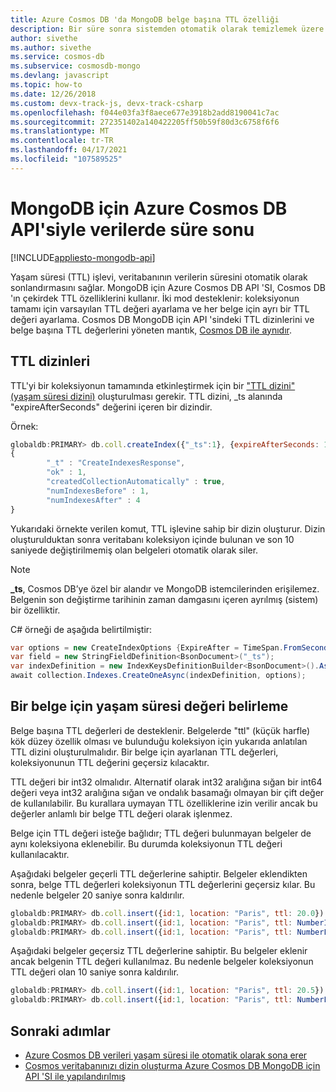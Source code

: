 ```yaml
---
title: Azure Cosmos DB 'da MongoDB belge başına TTL özelliği
description: Bir süre sonra sistemden otomatik olarak temizlemek üzere MongoDB için Azure Cosmos DB API 'sini kullanarak belgeler için yaşam süresi ayarlamayı öğrenin.
author: sivethe
ms.author: sivethe
ms.service: cosmos-db
ms.subservice: cosmosdb-mongo
ms.devlang: javascript
ms.topic: how-to
ms.date: 12/26/2018
ms.custom: devx-track-js, devx-track-csharp
ms.openlocfilehash: f044e03fa3f8aece677e3918b2add8190041c7ac
ms.sourcegitcommit: 272351402a140422205ff50b59f80d3c6758f6f6
ms.translationtype: MT
ms.contentlocale: tr-TR
ms.lasthandoff: 04/17/2021
ms.locfileid: "107589525"
---
```

# <a name="expire-data-with-azure-cosmos-dbs-api-for-mongodb"></a>MongoDB için Azure Cosmos DB API'siyle verilerde süre sonu
[!INCLUDE[appliesto-mongodb-api](includes/appliesto-mongodb-api.md)]

Yaşam süresi (TTL) işlevi, veritabanının verilerin süresini otomatik olarak sonlandırmasını sağlar. MongoDB için Azure Cosmos DB API 'SI, Cosmos DB 'ın çekirdek TTL özelliklerini kullanır. İki mod desteklenir: koleksiyonun tamamı için varsayılan TTL değeri ayarlama ve her belge için ayrı bir TTL değeri ayarlama. Cosmos DB MongoDB için API 'sindeki TTL dizinlerini ve belge başına TTL değerlerini yöneten mantık, [Cosmos DB ile aynıdır](../cosmos-db/mongodb-indexing.md).

## <a name="ttl-indexes"></a>TTL dizinleri
TTL'yi bir koleksiyonun tamamında etkinleştirmek için bir ["TTL dizini" (yaşam süresi dizini)](../cosmos-db/mongodb-indexing.md) oluşturulması gerekir. TTL dizini, _ts alanında "expireAfterSeconds" değerini içeren bir dizindir.

Örnek:
```JavaScript
globaldb:PRIMARY> db.coll.createIndex({"_ts":1}, {expireAfterSeconds: 10})
{
        "_t" : "CreateIndexesResponse",
        "ok" : 1,
        "createdCollectionAutomatically" : true,
        "numIndexesBefore" : 1,
        "numIndexesAfter" : 4
}
```

Yukarıdaki örnekte verilen komut, TTL işlevine sahip bir dizin oluşturur. Dizin oluşturulduktan sonra veritabanı koleksiyon içinde bulunan ve son 10 saniyede değiştirilmemiş olan belgeleri otomatik olarak siler. 

> [!NOTE]
> **_ts**, Cosmos DB’ye özel bir alandır ve MongoDB istemcilerinden erişilemez. Belgenin son değiştirme tarihinin zaman damgasını içeren ayrılmış (sistem) bir özelliktir.
>
    
C# örneği de aşağıda belirtilmiştir: 

```csharp
var options = new CreateIndexOptions {ExpireAfter = TimeSpan.FromSeconds(10)}; 
var field = new StringFieldDefinition<BsonDocument>("_ts"); 
var indexDefinition = new IndexKeysDefinitionBuilder<BsonDocument>().Ascending(field); 
await collection.Indexes.CreateOneAsync(indexDefinition, options); 
``` 

## <a name="set-time-to-live-value-for-a-document"></a>Bir belge için yaşam süresi değeri belirleme 
Belge başına TTL değerleri de desteklenir. Belgelerde "ttl" (küçük harfle) kök düzey özellik olması ve bulunduğu koleksiyon için yukarıda anlatılan TTL dizini oluşturulmalıdır. Bir belge için ayarlanan TTL değerleri, koleksiyonunun TTL değerini geçersiz kılacaktır.

TTL değeri bir int32 olmalıdır. Alternatif olarak int32 aralığına sığan bir int64 değeri veya int32 aralığına sığan ve ondalık basamağı olmayan bir çift değer de kullanılabilir. Bu kurallara uymayan TTL özelliklerine izin verilir ancak bu değerler anlamlı bir belge TTL değeri olarak işlenmez.

Belge için TTL değeri isteğe bağlıdır; TTL değeri bulunmayan belgeler de aynı koleksiyona eklenebilir.  Bu durumda koleksiyonun TTL değeri kullanılacaktır. 

Aşağıdaki belgeler geçerli TTL değerlerine sahiptir. Belgeler eklendikten sonra, belge TTL değerleri koleksiyonun TTL değerlerini geçersiz kılar. Bu nedenle belgeler 20 saniye sonra kaldırılır.   

```JavaScript 
globaldb:PRIMARY> db.coll.insert({id:1, location: "Paris", ttl: 20.0}) 
globaldb:PRIMARY> db.coll.insert({id:1, location: "Paris", ttl: NumberInt(20)}) 
globaldb:PRIMARY> db.coll.insert({id:1, location: "Paris", ttl: NumberLong(20)}) 
```

Aşağıdaki belgeler geçersiz TTL değerlerine sahiptir. Bu belgeler eklenir ancak belgenin TTL değeri kullanılmaz. Bu nedenle belgeler koleksiyonun TTL değeri olan 10 saniye sonra kaldırılır. 

```JavaScript 
globaldb:PRIMARY> db.coll.insert({id:1, location: "Paris", ttl: 20.5}) //TTL value contains non-zero decimal part. 
globaldb:PRIMARY> db.coll.insert({id:1, location: "Paris", ttl: NumberLong(2147483649)}) //TTL value is greater than Int32.MaxValue (2,147,483,648). 
``` 

## <a name="next-steps"></a>Sonraki adımlar
* [Azure Cosmos DB verileri yaşam süresi ile otomatik olarak sona erer](../cosmos-db/time-to-live.md)
* [Cosmos veritabanınızı dizin oluşturma Azure Cosmos DB MongoDB için API 'SI ile yapılandırılmış](../cosmos-db/mongodb-indexing.md)
